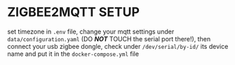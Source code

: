 # ZIGBEE2MQTT SETUP

set timezone in `.env` file, change your mqtt settings under `data/configuration.yaml` (DO ***NOT*** TOUCH the serial port there!), then connect your usb zigbee dongle, check under `/dev/serial/by-id/` its device name and put it in the `docker-compose.yml` file
